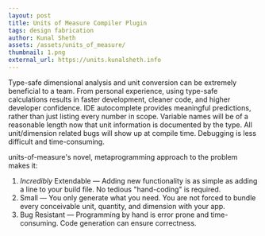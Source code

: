 ```yaml
---
layout: post
title: Units of Measure Compiler Plugin
tags: design fabrication
author: Kunal Sheth
assets: /assets/units_of_measure/
thumbnail: 1.png
external_url: https://units.kunalsheth.info
---
```


Type-safe dimensional analysis and unit conversion can be extremely beneficial to a team. From personal experience, using type-safe calculations results in faster development, cleaner code, and higher developer confidence.
IDE autocomplete provides meaningful predictions, rather than just listing every number in scope. Variable names will be of a reasonable length now that unit information is documented by the type. All unit/dimension related bugs will show up at compile time. Debugging is less difficult and time-consuming.

units-of-measure's novel, metaprogramming approach to the problem makes it:
1. _Incredibly_ Extendable — Adding new functionality is as simple as adding a line to your build file. No tedious "hand-coding" is required.
2. Small — You only generate what you need. You are not forced to bundle every conceivable unit, quantity, and dimension with your app. 
3. Bug Resistant — Programming by hand is error prone and time-consuming. Code generation can ensure correctness.